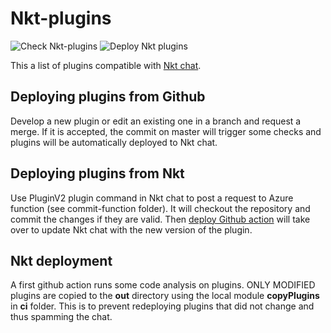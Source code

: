 # Nkt-plugins
![Check Nkt-plugins](https://github.com/fabienDaou/Nkt-plugins/workflows/Check%20Nkt-plugins/badge.svg?branch=master)
![Deploy Nkt plugins](https://github.com/fabienDaou/Nkt-plugins/workflows/Deploy%20Nkt%20plugins/badge.svg?branch=master)

This a list of plugins compatible with [Nkt chat](https://github.com/qr7hur/nkt).

## Deploying plugins from Github
Develop a new plugin or edit an existing one in a branch and request a merge. 
If it is accepted, the commit on master will trigger some checks and plugins will be automatically deployed to Nkt chat.

## Deploying plugins from Nkt
Use PluginV2 plugin command in Nkt chat to post a request to Azure function (see commit-function folder). It will checkout the repository and commit the changes if they are valid. Then [deploy Github action](#nkt-deployment) will take over to update Nkt chat with the new version of the plugin.


## Nkt deployment
A first github action runs some code analysis on plugins. 
ONLY MODIFIED plugins are copied to the **out** directory using the local module **copyPlugins** in **ci** folder.
This is to prevent redeploying plugins that did not change and thus spamming the chat.